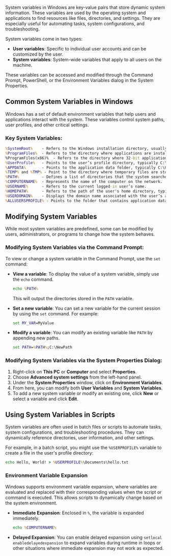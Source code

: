 System variables in Windows are key-value pairs that store dynamic system information. These variables are used by the operating system and applications to find resources like files, directories, and settings. They are especially useful for automating tasks, system configurations, and troubleshooting.

System variables come in two types:

- **User variables**: Specific to individual user accounts and can be customized by the user.
- **System variables**: System-wide variables that apply to all users on the machine.

These variables can be accessed and modified through the Command Prompt, PowerShell, or the Environment Variables dialog in the System Properties.

## Common System Variables in Windows

Windows has a set of default environment variables that help users and applications interact with the system. These variables control system paths, user profiles, and other critical settings.

### Key System Variables:

```cmd
%SystemRoot%    - Refers to the Windows installation directory, usually C:\Windows.
%ProgramFiles%  - Refers to the directory where applications are installed, usually C:\Program Files.
%ProgramFiles(x86)%  - Refers to the directory where 32-bit applications are installed, usually C:\Program Files (x86).
%UserProfile%   - Points to the user’s profile directory, typically C:\Users\<username>.
%APPDATA%       - Points to the application data folder, typically C:\Users\<username>\AppData\Roaming.
%TEMP% and %TMP% - Point to the directory where temporary files are stored, usually C:\Users\<username>\AppData\Local\Temp.
%PATH%          - Defines a list of directories that the system searches for executables.
%COMPUTERNAME%  - Represents the name of the computer on the network.
%USERNAME%      - Refers to the current logged-in user’s name.
%HOMEPATH%      - Refers to the path of the user's home directory, typically C:\Users\<username>.
%USERDOMAIN%    - Displays the domain name associated with the user’s account.
%ALLUSERSPROFILE% - Points to the folder that contains application data common to all users, usually C:\ProgramData.
```

## Modifying System Variables

While most system variables are predefined, some can be modified by users, administrators, or programs to change how the system behaves.

### Modifying System Variables via the Command Prompt:

To view or change a system variable in the Command Prompt, use the `set` command:

- **View a variable**: To display the value of a system variable, simply use the `echo` command.

    ```cmd
    echo %PATH%
    ```

    This will output the directories stored in the `PATH` variable.

- **Set a new variable**: You can set a new variable for the current session by using the `set` command. For example:

    ```cmd
    set MY_VAR=MyValue
    ```

- **Modify a variable**: You can modify an existing variable like `PATH` by appending new paths.

    ```cmd
    set PATH=%PATH%;C:\NewPath
    ```

### Modifying System Variables via the System Properties Dialog:

1. Right-click on **This PC** or **Computer** and select **Properties**.
2. Choose **Advanced system settings** from the left-hand panel.
3. Under the **System Properties** window, click on **Environment Variables**.
4. From here, you can modify both **User Variables** and **System Variables**.
5. To add a new system variable or modify an existing one, click **New** or select a variable and click **Edit**.

## Using System Variables in Scripts

System variables are often used in batch files or scripts to automate tasks, system configurations, and troubleshooting procedures. They can dynamically reference directories, user information, and other settings.

For example, in a batch script, you might use the `%USERPROFILE%` variable to create a file in the user's profile directory:

```cmd
echo Hello, World! > %USERPROFILE%\Documents\hello.txt
```

### Environment Variable Expansion

Windows supports environment variable expansion, where variables are evaluated and replaced with their corresponding values when the script or command is executed. This allows scripts to dynamically change based on the system environment.

- **Immediate Expansion**: Enclosed in `%`, the variable is expanded immediately.

    ```cmd
    echo %COMPUTERNAME%
    ```

- **Delayed Expansion**: You can enable delayed expansion using `setlocal enabledelayedexpansion` to expand variables during runtime in loops or other situations where immediate expansion may not work as expected.
